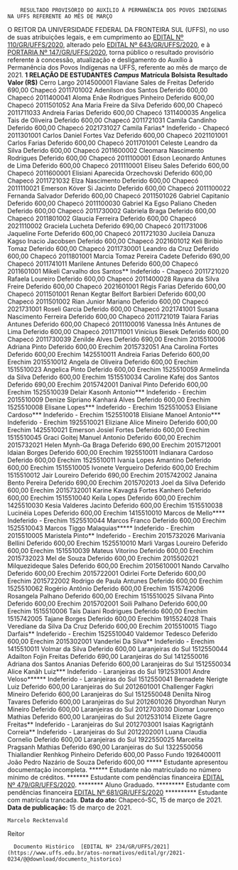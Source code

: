         RESULTADO PROVISÓRIO DO AUXÍLIO À PERMANÊNCIA DOS POVOS INDÍGENAS NA UFFS REFERENTE AO MÊS DE MARÇO  

 O REITOR DA UNIVERSIDADE FEDERAL DA FRONTEIRA SUL (UFFS), no uso de suas atribuições legais, e em cumprimento ao [EDITAL Nº 110/GR/UFFS/2020](https://www.uffs.edu.br/atos-normativos/edital/gr/2020-0110), alterado pelo [EDITAL Nº 643/GR/UFFS/2020](https://www.uffs.edu.br/atos-normativos/edital/gr/2020-0643), e à [PORTARIA Nº 147/GR/UFFS/2020](https://www.uffs.edu.br/atos-normativos/portaria/gr/2020-0147), torna público o resultado provisório referente à concessão, atualização e desligamento do Auxílio à Permanência dos Povos Indígenas na UFFS, referente ao mês de março de 2021.  **1 RELAÇÃO DE ESTUDANTES**      ***Campus***    **Matrícula**   **Bolsista**   **Resultado**   **Valor (R$)**     Cerro Largo   2014500001   Flaviane Sales de Freitas   Deferido   690,00     Chapecó   2011701002   Adenilson dos Santos   Deferido   600,00     Chapecó   2011400041   Aloma Enãe Rodrigues Pinheiro   Deferido   600,00     Chapecó   2011501052   Ana Maria Freire da Silva   Deferido   600,00     Chapecó   2011711033   Andreia Farias   Deferido   600,00     Chapecó   1311400035   Angelica Tais de Oliveira   Deferido   600,00     Chapecó   2011721031   Camila Candinho   Deferido   600,00     Chapecó   2021731027   Camila Farias*   Indeferido   -     Chapecó   2011301001   Carlos Daniel Fortes Vaz   Deferido   600,00     Chapecó   2021101001   Carlos Farias   Deferido   600,00     Chapecó   2011701001   Celeste Leandro da Silva   Deferido   600,00     Chapecó   2011600002   Cleomara Nascimento Rodrigues   Deferido   600,00     Chapecó   2011100001   Edson Leonardo Antunes de Lima   Deferido   600,00     Chapecó   2011110001   Eliseu Sales   Deferido   600,00     Chapecó   2011600001   Elisiani Aparecida Orzechovski   Deferido   600,00     Chapecó   2011721032   Elza Nascimento   Deferido   600,00     Chapecó   2011110021   Emerson Kóver Si Jacinto   Deferido   600,00     Chapecó   2011100022   Fernanda Salvador   Deferido   600,00     Chapecó   2011501026   Gabriel Capitanio   Deferido   600,00     Chapecó   2011100030   Gabriel Ka Egso Paliano Cheden   Deferido   600,00     Chapecó   2011730002   Gabriela Braga   Deferido   600,00     Chapecó   2011801002   Glaucia Ferreira   Deferido   600,00     Chapecó   2021110002   Graciela Lucheta   Deferido   690,00     Chapecó   2011731006   Jaqueline Forte   Deferido   600,00     Chapecó   2011721030   Jucileia Danuza Kagso Inacio Jacobsen   Deferido   600,00     Chapecó   2021601012   Keli Biribio Tomaz   Deferido   600,00     Chapecó   2011730001   Leandro da Cruz   Deferido   600,00     Chapecó   2011801001   Marcia Tomaz Pereira Cadete   Deferido   690,00     Chapecó   2011741011   Marilene Antunes   Deferido   600,00     Chapecó   2011601001   Mikeli Carvalho dos Santos**   Indeferido   -     Chapecó   2011721020   Rafaela Loureiro   Deferido   600,00     Chapecó   2011400028   Rayana da Silva Freire   Deferido   600,00     Chapecó   2021601001   Régis Farias   Deferido   600,00     Chapecó   2011501001   Renan Kegtar Belfort Barbieri   Deferido   600,00     Chapecó   2011501002   Rian Junior Mariano   Deferido   600,00     Chapecó   2021731001   Roseli Garcia   Deferido   600,00     Chapecó   2021741001   Susana Nascimento Ferreira   Deferido   600,00     Chapecó   2011721019   Taiara Farias Antunes   Deferido   600,00     Chapecó   2011100016   Vanessa Inês Antunes de Lima   Deferido   600,00     Chapecó   2011711001   Vinícius Biesek   Deferido   600,00     Chapecó   2011730039   Zenilde Alves   Deferido   690,00     Erechim   2015510006   Adriana Pinto   Deferido   600,00     Erechim   2015732051   Ana Carolina Fortes   Deferido   600,00     Erechim   1425510011   Andreia Farias   Deferido   600,00     Erechim   2015510012   Angela de Oliveira   Deferido   600,00     Erechim   1515510023   Angelica Pinto   Deferido   600,00     Erechim   1525510059   Armelinda da Silva   Deferido   600,00     Erechim   1515510034   Caroline Kafej dos Santos   Deferido   690,00     Erechim   2015742001   Danival Pinto   Deferido   600,00     Erechim   1525510039   Delair Kasonh Antonio***   Indeferido   -     Erechim   2015510009   Denize Sipriano Kanhará Alves   Deferido   600,00     Erechim   1525510008   Elisane Lopes***   Indeferido   -     Erechim   1525510053   Elisiane Cardoso***   Indeferido   -     Erechim   1525510018   Elisiane Manoel Antonio***   Indeferido   -     Erechim   1925510021   Eliziane Alice Mineiro   Deferido   600,00     Erechim   1425510021   Emerson Josiel Fortes   Deferido   600,00     Erechim   1515510045   Graci Goitej Manuel Antonio   Deferido   600,00     Erechim   2015732021   Helen Mynh-Ga Braga   Deferido   690,00     Erechim   2015712001   Idaian Borges   Deferido   600,00     Erechim   1925510011   Indianara Cardoso   Deferido   600,00     Erechim   1525510011   Ivania Lopes Amantino   Deferido   600,00     Erechim   1515510005   Ivonete Vergueiro   Deferido   600,00     Erechim   1515510012   Jair Loureiro   Deferido   690,00     Erechim   2015742002   Janaina Bento Pereira   Deferido   690,00     Erechim   2015702013   Joel da Silva   Deferido   600,00     Erechim   2015732001   Karine Kavagtá Fortes Kanheró   Deferido   600,00     Erechim   1515510040   Keila Lopes   Deferido   600,00     Erechim   1425510030   Kesia Valderes Jacinto   Deferido   600,00     Erechim   1515510038   Lucinéia Lopes   Deferido   600,00     Erechim   1415510010   Marcos de Mello****   Indeferido   -     Erechim   1525510044   Marcos Franco   Deferido   600,00     Erechim   1525510043   Marcos Tiggo Malaquias*****   Indeferido   -     Erechim   2015510005   Maristela Pinto**   Indeferido   -     Erechim   2015732026   Marivania Bellini   Deferido   600,00     Erechim   1525510010   Marli Vargas Loureiro   Deferido   600,00     Erechim   1515510039   Mateus Vitorino   Deferido   600,00     Erechim   2015732023   Mel de Souza   Deferido   600,00     Erechim   2015502021   Milquezideque Sales   Deferido   600,00     Erechim   2015610001   Nando Carvalho   Deferido   600,00     Erechim   2015722001   Odirlei Forte   Deferido   600,00     Erechim   2015722002   Rodrigo de Paula Antunes   Deferido   600,00     Erechim   1525510062   Rogério Antônio   Deferido   600,00     Erechim   1515742006   Rosangela Palhano   Deferido   600,00     Erechim   1515510025   Silvana Pinto   Deferido   600,00     Erechim   2015702001   Soili Palhano   Deferido   600,00     Erechim   1515510006   Tais Daiani Rodrigues   Deferido   600,00     Erechim   1515742005   Tajane Borges   Deferido   600,00     Erechim   1915524028   Thais Verediane da Silva Da Cruz   Deferido   600,00     Erechim   2015510015   Tiago Darfais**   Indeferido   -     Erechim   1525510040   Valdemor Tedesco   Deferido   600,00     Erechim   2015302001   Vanderlei Da Silva**   Indeferido   -     Erechim   1415510011   Volmar da Silva   Deferido   600,00     Laranjeiras do Sul   1512550044   Adailton Fojin Freitas   Deferido   690,00     Laranjeiras do Sul   1412550016   Adriana dos Santos Ananias   Deferido   600,00     Laranjeiras do Sul   1512550034   Alice Kanãh Luiz***   Indeferido   -     Laranjeiras do Sul   1912531001   Andre Veloso******   Indeferido   -     Laranjeiras do Sul   1512550041   Bernadete Nerigte Luiz   Deferido   600,00     Laranjeiras do Sul   2012601001   Challenger Fagkri Mineiro   Deferido   600,00     Laranjeiras do Sul   1512550048   Denilta Nirog Tavares   Deferido   600,00     Laranjeiras do Sul   2012601026   Dhyordhan Nuryn Mineiro   Deferido   600,00     Laranjeiras do Sul   2012703030   Diomar Lourenço Mathias   Deferido   600,00     Laranjeiras do Sul   2012531014   Elizete Gagre Freitas**   Indeferido   -     Laranjeiras do Sul   2012703001   Isaias Kagrigtánh Correia**   Indeferido   -     Laranjeiras do Sul   2012202001   Luana Claudia Cornelio   Deferido   600,00     Laranjeiras do Sul   1922550025   Marcelita Pragsanh Mathias   Deferido   690,00     Laranjeiras do Sul   1322550056   Thiallandier Renhkog Pinheiro   Deferido   600,00     Passo Fundo   1926400011   João Pedro Nazário de Souza   Deferido   600,00     *****  Estudante apresentou documentação incompleta. ******  Estudante não matriculado no número mínimo de créditos. *******  Estudante com pendências financeira [EDITAL Nº 479/GR/UFFS/2020](https://www.uffs.edu.br/atos-normativos/edital/gr/2020-0479). ********  Aluno Graduado. *********  Estudante com pendências financeira [EDITAL Nº 681/GR/UFFS/2020](https://www.uffs.edu.br/atos-normativos/edital/gr/2020-0681) **********  Estudante com matrícula trancada.        **Data do ato:** Chapecó-SC, 15 de março de 2021.   
 **Data de publicação:**  15 de março de 2021. 

    Marcelo Recktenvald   
 Reitor 

      Documento Histórico  [EDITAL Nº 234/GR/UFFS/2021](https://www.uffs.edu.br/atos-normativos/edital/gr/2021-0234/@@download/documento_historico)     
      